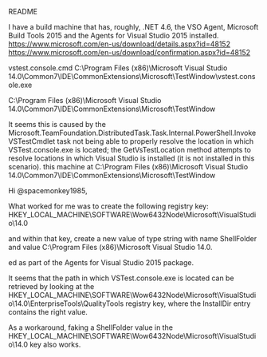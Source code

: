 README

I have a build machine that has, roughly, .NET 4.6, the VSO Agent, Microsoft Build Tools 2015 and the Agents for Visual Studio 2015 installed.
https://www.microsoft.com/en-us/download/details.aspx?id=48152
https://www.microsoft.com/en-us/download/confirmation.aspx?id=48152

vstest.console.cmd
C:\Program Files (x86)\Microsoft Visual Studio 14.0\Common7\IDE\CommonExtensions\Microsoft\TestWindow\vstest.console.exe

C:\Program Files (x86)\Microsoft Visual Studio 14.0\Common7\IDE\CommonExtensions\Microsoft\TestWindow

It seems this is caused by the Microsoft.TeamFoundation.DistributedTask.Task.Internal.PowerShell.InvokeVSTestCmdlet task not being able to properly resolve the location in which VSTest.console.exe is located; the GetVsTestLocation method attempts to resolve locations in which Visual Studio is installed (it is not installed in this scenario).
this machine at 
C:\Program Files (x86)\Microsoft Visual Studio 14.0\Common7\IDE\CommonExtensions\Microsoft\TestWindow


Hi @spacemonkey1985,

What worked for me was to create the following registry key:
HKEY_LOCAL_MACHINE\SOFTWARE\Wow6432Node\Microsoft\VisualStudio\14.0

and within that key, create a new value of type string with name ShellFolder and value C:\Program Files (x86)\Microsoft Visual Studio 14.0\.



ed as part of the Agents for Visual Studio 2015 package.

It seems that the path in which VSTest.console.exe is located can be retrieved by looking at the HKEY_LOCAL_MACHINE\SOFTWARE\Wow6432Node\Microsoft\VisualStudio\14.0\EnterpriseTools\QualityTools registry key, where the InstallDir entry contains the right value.

As a workaround, faking a ShellFolder value in the HKEY_LOCAL_MACHINE\SOFTWARE\Wow6432Node\Microsoft\VisualStudio\14.0 key also works.